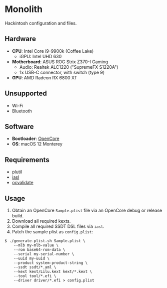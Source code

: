 # Monolith

Hackintosh configuration and files.

## Hardware

* **CPU**: Intel Core i9-9900k (Coffee Lake)
    * iGPU: Intel UHD 630
* **Motherboard**: ASUS ROG Strix Z370-I Gaming
    * Audio: Realtek ALC1220 ("SupremeFX S1220A")
    * 1x USB-C connector, with switch (type 9)
* **GPU**: AMD Radeon RX 6800 XT


## Unsupported

* Wi-Fi
* Bluetooth


## Software

* **Bootloader**: [OpenCore](https://github.com/acidanthera/opencorepkg)
* **OS**: macOS 12 Monterey


## Requirements

* plutil
* [iasl](https://github.com/RehabMan/Intel-iasl)
* [ocvalidate](https://github.com/acidanthera/OpenCorePkg/tree/master/Utilities/ocvalidate#readme)

## Usage

1. Obtain an OpenCore `Sample.plist` file via an OpenCore debug or release build.
2. Download all required kexts.
3. Compile all required SSDT DSL files via `iasl`.
4. Patch the sample plist as `config.plist`:

```
$ ./generate-plist.sh Sample.plist \
    --mlb my-mlb-value \
    --rom base64-rom-data \
    --serial my-serial-number \
    --uuid my-uuid \
    --product system-product-string \
    --ssdt ssdt/*.aml \
    --kext kext/Lilu.kext kext/*.kext \
    --tool tool/*.efi \
    --driver driver/*.efi > config.plist
```
